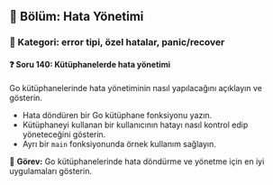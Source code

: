 ## 📘 Bölüm: Hata Yönetimi  
### 🔹 Kategori: error tipi, özel hatalar, panic/recover  
#### ❓ Soru 140: Kütüphanelerde hata yönetimi

Go kütüphanelerinde hata yönetiminin nasıl yapılacağını açıklayın ve gösterin.

- Hata döndüren bir Go kütüphane fonksiyonu yazın.
- Kütüphaneyi kullanan bir kullanıcının hatayı nasıl kontrol edip yöneteceğini gösterin.
- Ayrı bir `main` fonksiyonunda örnek kullanım sağlayın.

🔧 **Görev:** Go kütüphanelerinde hata döndürme ve yönetme için en iyi uygulamaları gösterin.
